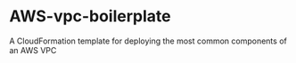 # AWS-vpc-boilerplate
A CloudFormation template for deploying the most common components of an AWS VPC
